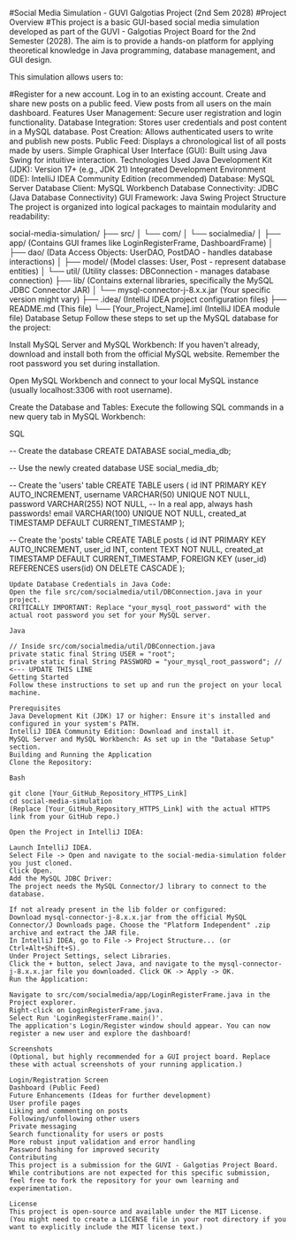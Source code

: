 #Social Media Simulation - GUVI Galgotias Project (2nd Sem 2028)
#Project Overview
#This project is a basic GUI-based social media simulation developed as part of the GUVI - Galgotias Project Board for the 2nd Semester (2028). The aim is to provide a hands-on platform for applying theoretical knowledge in Java programming, database management, and GUI design.

This simulation allows users to:

#Register for a new account.
Log in to an existing account.
Create and share new posts on a public feed.
View posts from all users on the main dashboard.
Features
User Management: Secure user registration and login functionality.
Database Integration: Stores user credentials and post content in a MySQL database.
Post Creation: Allows authenticated users to write and publish new posts.
Public Feed: Displays a chronological list of all posts made by users.
Simple Graphical User Interface (GUI): Built using Java Swing for intuitive interaction.
Technologies Used
Java Development Kit (JDK): Version 17+ (e.g., JDK 21)
Integrated Development Environment (IDE): IntelliJ IDEA Community Edition (recommended)
Database: MySQL Server
Database Client: MySQL Workbench
Database Connectivity: JDBC (Java Database Connectivity)
GUI Framework: Java Swing
Project Structure
The project is organized into logical packages to maintain modularity and readability:

social-media-simulation/
├── src/
│   └── com/
│       └── socialmedia/
│           ├── app/           (Contains GUI frames like LoginRegisterFrame, DashboardFrame)
│           ├── dao/           (Data Access Objects: UserDAO, PostDAO - handles database interactions)
│           ├── model/         (Model classes: User, Post - represent database entities)
│           └── util/          (Utility classes: DBConnection - manages database connection)
├── lib/                     (Contains external libraries, specifically the MySQL JDBC Connector JAR)
│   └── mysql-connector-j-8.x.x.jar  (Your specific version might vary)
├── .idea/                   (IntelliJ IDEA project configuration files)
├── README.md                (This file)
└── [Your_Project_Name].iml  (IntelliJ IDEA module file)
Database Setup
Follow these steps to set up the MySQL database for the project:

Install MySQL Server and MySQL Workbench: If you haven't already, download and install both from the official MySQL website. Remember the root password you set during installation.

Open MySQL Workbench and connect to your local MySQL instance (usually localhost:3306 with root username).

Create the Database and Tables: Execute the following SQL commands in a new query tab in MySQL Workbench:

SQL

-- Create the database
CREATE DATABASE social_media_db;

-- Use the newly created database
USE social_media_db;

-- Create the 'users' table
CREATE TABLE users (
    id INT PRIMARY KEY AUTO_INCREMENT,
    username VARCHAR(50) UNIQUE NOT NULL,
    password VARCHAR(255) NOT NULL, -- In a real app, always hash passwords!
    email VARCHAR(100) UNIQUE NOT NULL,
    created_at TIMESTAMP DEFAULT CURRENT_TIMESTAMP
   );

-- Create the 'posts' table
CREATE TABLE posts (
    id INT PRIMARY KEY AUTO_INCREMENT,
    user_id INT,
    content TEXT NOT NULL,
    created_at TIMESTAMP DEFAULT CURRENT_TIMESTAMP,
    FOREIGN KEY (user_id) REFERENCES users(id) ON DELETE CASCADE
);
```
Update Database Credentials in Java Code:
Open the file src/com/socialmedia/util/DBConnection.java in your project.
CRITICALLY IMPORTANT: Replace "your_mysql_root_password" with the actual root password you set for your MySQL server.

Java

// Inside src/com/socialmedia/util/DBConnection.java
private static final String USER = "root";
private static final String PASSWORD = "your_mysql_root_password"; // <--- UPDATE THIS LINE
Getting Started
Follow these instructions to set up and run the project on your local machine.

Prerequisites
Java Development Kit (JDK) 17 or higher: Ensure it's installed and configured in your system's PATH.
IntelliJ IDEA Community Edition: Download and install it.
MySQL Server and MySQL Workbench: As set up in the "Database Setup" section.
Building and Running the Application
Clone the Repository:

Bash

git clone [Your_GitHub_Repository_HTTPS_Link]
cd social-media-simulation
(Replace [Your_GitHub_Repository_HTTPS_Link] with the actual HTTPS link from your GitHub repo.)

Open the Project in IntelliJ IDEA:

Launch IntelliJ IDEA.
Select File -> Open and navigate to the social-media-simulation folder you just cloned.
Click Open.
Add the MySQL JDBC Driver:
The project needs the MySQL Connector/J library to connect to the database.

If not already present in the lib folder or configured:
Download mysql-connector-j-8.x.x.jar from the official MySQL Connector/J Downloads page. Choose the "Platform Independent" .zip archive and extract the JAR file.
In IntelliJ IDEA, go to File -> Project Structure... (or Ctrl+Alt+Shift+S).
Under Project Settings, select Libraries.
Click the + button, select Java, and navigate to the mysql-connector-j-8.x.x.jar file you downloaded. Click OK -> Apply -> OK.
Run the Application:

Navigate to src/com/socialmedia/app/LoginRegisterFrame.java in the Project explorer.
Right-click on LoginRegisterFrame.java.
Select Run 'LoginRegisterFrame.main()'.
The application's Login/Register window should appear. You can now register a new user and explore the dashboard!

Screenshots
(Optional, but highly recommended for a GUI project board. Replace these with actual screenshots of your running application.)

Login/Registration Screen
Dashboard (Public Feed)
Future Enhancements (Ideas for further development)
User profile pages
Liking and commenting on posts
Following/unfollowing other users
Private messaging
Search functionality for users or posts
More robust input validation and error handling
Password hashing for improved security
Contributing
This project is a submission for the GUVI - Galgotias Project Board. While contributions are not expected for this specific submission, feel free to fork the repository for your own learning and experimentation.

License
This project is open-source and available under the MIT License.
(You might need to create a LICENSE file in your root directory if you want to explicitly include the MIT license text.)
